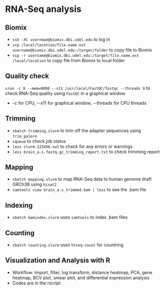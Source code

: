 # RNA-Seq analysis 

## Biomix 
- `ssh -XC usernmae@biomix.dbi.udel.edu` to log in
- `scp /local/location/file.name.ext username@biomix.dbi.udel.edu:/target/folder` to copy file to Biomix 
- `scp -r username@biomix.dbi.udel.edu:/target/file.name.ext /local/location` to copy file from Biomix to local folder 

## Quality check
`srun -c 9 --mem=8000 --x11 /usr/local/FastQC/fastqc --threads 9` to check RNA-Seq quality using `FastQC` in a graphical window 
- -c for CPU, --x11 for graphical window, --threads for CPU threads

## Trimming 
- `sbatch trimming.slurm` to trim off the adapter sequences using `trim_galore`
- `squeue` to check job status 
- `less slurm-123456.out` to check for any errors or warnings 
- `less brain_a.s.fastq.gz_trimming_report.txt` to check trimming report 

## Mapping 
- `sbatch mapping.slurm` to map RNA-Seq data to human genome draft GRCh38 using `hisat2`
- `samtools view brain_a.s_trimmed.bam | less` to see the .bam file 

## Indexing 
- `sbatch bamindex.slurm` uses `samtools` to index .bam files 

## Counting 
- `sbatch counting.slurm` uses `htseq-count` for countring 

## Visualization and Analysis with R
- Workflow: Import, filter, log transform, distance heatmap, PCA, gene heatmap, BCV plot, smear plot, and differential expression analysis 
- Codes are in the rscript 

